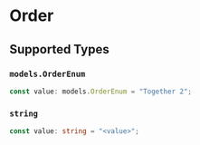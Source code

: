 # Order


## Supported Types

### `models.OrderEnum`

```typescript
const value: models.OrderEnum = "Together 2";
```

### `string`

```typescript
const value: string = "<value>";
```

